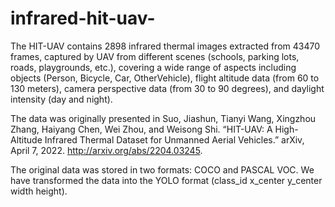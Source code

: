 # infrared-hit-uav-


The HIT-UAV contains 2898 infrared thermal images extracted from 43470 frames, captured by UAV from different scenes (schools, parking lots, roads, playgrounds, etc.), covering a wide range of aspects including objects (Person, Bicycle, Car, OtherVehicle), flight altitude data (from 60 to 130 meters), camera perspective data (from 30 to 90 degrees), and daylight intensity (day and night).

The data was originally presented in Suo, Jiashun, Tianyi Wang, Xingzhou Zhang, Haiyang Chen, Wei Zhou, and Weisong Shi. “HIT-UAV: A High-Altitude Infrared Thermal Dataset for Unmanned Aerial Vehicles.” arXiv, April 7, 2022. http://arxiv.org/abs/2204.03245.

The original data was stored in two formats: COCO and PASCAL VOC. We have transformed the data into the YOLO format (class_id x_center y_center width height).
